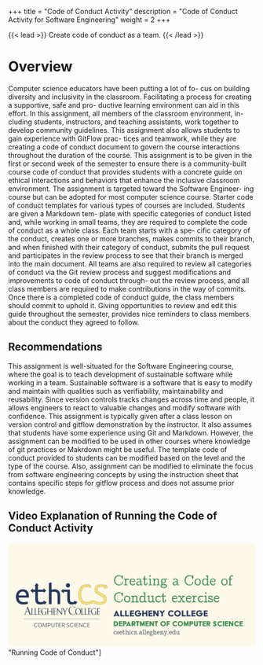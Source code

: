 +++ 
title = "Code of Conduct Activity"
description = "Code of Conduct Activity for Software Engineering" 
weight = 2 
+++

{{< lead >}} Create code of conduct as a team. {{< /lead >}}

# Overview

Computer science educators have been putting a lot of fo- cus on building diversity and inclusivity in the classroom. Facilitating a process for creating a supportive, safe and pro- ductive learning environment can aid in this effort. In this assignment, all members of the classroom environment, in- cluding students, instructors, and teaching assistants, work together to develop community guidelines. This assignment also allows students to gain experience with GitFlow prac- tices and teamwork, while they are creating a code of conduct document to govern the course interactions throughout the duration of the course. This assignment is to be given in the first or second week of the semester to ensure there is a community-built course code of conduct that provides students with a concrete guide on ethical interactions and behaviors that enhance the inclusive classroom environment. The assignment is targeted toward the Software Engineer- ing course but can be adopted for most computer science course. Starter code of conduct templates for various types of courses are included. Students are given a Markdown tem- plate with specific categories of conduct listed and, while working in small teams, they are required to complete the code of conduct as a whole class. Each team starts with a spe- cific category of the conduct, creates one or more branches, makes commits to their branch, and when finished with their category of conduct, submits the pull request and participates in the review process to see that their branch is merged into the main document. All teams are also required to review all categories of conduct via the Git review process and suggest modifications and improvements to code of conduct through- out the review process, and all class members are required to make contributions in the way of commits. Once there is a completed code of conduct guide, the class members should commit to uphold it. Giving opportunities to review and edit this guide throughout the semester, provides nice reminders to class members about the conduct they agreed to follow.

## Recommendations

This assignment is well-situated for the Software Engineering course, where the goal is to teach development of sustainable software while working in a team. Sustainable software is a software that is easy to modify and maintain with qualities such as verifiability, maintainability and reusability. Since version controls tracks changes across time and people, it allows engineers to react to valuable changes and modify software with confidence. This assignment is typically given after a class lesson on version control and gitflow demonstration by the instructor. It also assumes that students have some experience using Git and Markdown.
However, the assignment can be modified to be used in other courses where knowledge of git practices or Makrdown might be useful. The template code of conduct provided to students can be modified based on the level and the type of the course. Also, assignment can be modified to eliminate the focus from software engineering concepts by using the instruction sheet that contains specific steps for gitflow process and does not assume prior knowledge.

## Video Explanation of Running the Code of Conduct Activity

[![Explanation of running code the conduct activity](https://github.com/CraftingSoftware/learncraftingsoftware.com/blob/main/images/code-of-conduct.png)](https://www.youtube.com/watch?v=rmX7gCEkpQw) "Running Code of Conduct"]